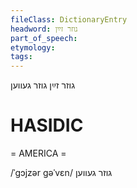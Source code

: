 ```yaml
---
fileClass: DictionaryEntry
headword: גוזר זײַן
part_of_speech: 
etymology: 
tags: 
---
```

גוזר זײַן
גוזר געווען

HASIDIC
=======
= AMERICA = 

/ˈgɔjzər gəˈvɛn/ גוזר געווען